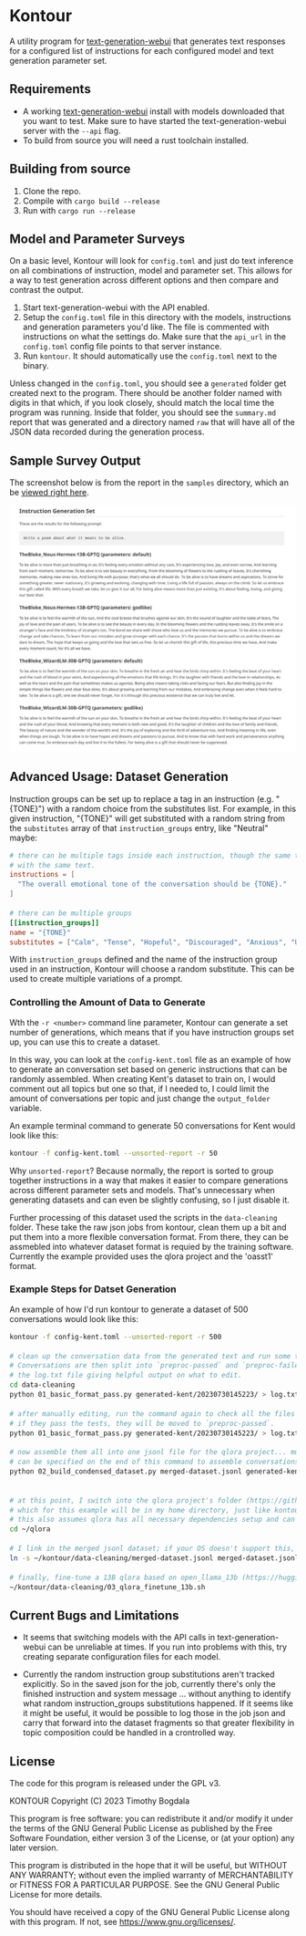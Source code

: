 # Kontour

A utility program for [text-generation-webui](https://github.com/oobabooga/text-generation-webui)
that generates text responses for a configured list of instructions for each
configured model and text generation parameter set.

## Requirements

* A working [text-generation-webui](https://github.com/oobabooga/text-generation-webui)
  install with models downloaded that you want to test. Make sure to have started
  the text-generation-webui server with the `--api` flag.
* To build from source you will need a rust toolchain installed.


## Building from source

1) Clone the repo.
2) Compile with `cargo build --release`
3) Run with `cargo run --release`


## Model and Parameter Surveys

On a basic level, Kontour will look for `config.toml` and just do text inference
on all combinations of instruction, model and parameter set. This allows for a way
to test generation across different options and then compare and contrast the output.

1) Start text-generation-webui with the API enabled.
2) Setup the `config.toml` file in this directory with the models, instructions
and generation parameters you'd like. The file is commented with instructions
on what the settings do. Make sure that the `api_url` in the `config.toml` config 
file points to that server instance.
3) Run `kontour`. It should automatically use the `config.toml` next to the binary.

Unless changed in the `config.toml`, you should see a `generated` folder get created 
next to the program. There should be another folder named with digits in that
which, if you look closely, should match the local time the program was running. Inside
that folder, you should see the `summary.md` report that was generated and a directory
named `raw` that will have all of the JSON data recorded during the generation process.


## Sample Survey Output

The screenshot below is from the report in the `samples` directory, which an be 
[viewed right here](/samples/summary.md).

![Screenshot of markdown summary report](/samples/Screenshot_summary_md.jpg?raw=true "Markdown summary report sample")


## Advanced Usage: Dataset Generation

Instruction groups can be set up to replace a tag in an instruction (e.g. "{TONE}") with a random
choice from the substitutes list. For example, in this given instruction, "{TONE}" will get substituted
with a random string from the `substitutes` array of that `instruction_groups` entry, like "Neutral" maybe:

```toml
# there can be multiple tags inside each instruction, though the same tag gets replaced
# with the same text.
instructions = [
  "The overall emotional tone of the conversation should be {TONE}."
]

# there can be multiple groups
[[instruction_groups]]
name = "{TONE}"
substitutes = ["Calm", "Tense", "Hopeful", "Discouraged", "Anxious", "Upbeat", "Neutral", "Motivational", "Sad", "Depressed", "Happy", "Excited", "Loving"]
```

With `instruction_groups` defined and the name of the instruction group used in an instruction,
Kontour will choose a random substitute. This can be used to create multiple variations of a prompt.

### Controlling the Amount of Data to Generate

Wth the `-r <number>` command line parameter, Kontour can generate a set number of generations,
which means that if you have instruction groups set up, you can use this to create a dataset.

In this way, you can look at the `config-kent.toml` file as an example of how to generate an conversation set
based on generic instructions that can be randomly assembled. When creating Kent's dataset
to train on, I would comment out all topics but one so that, if I needed to, I could
limit the amount of conversations per topic and just change the `output_folder` variable.

An example terminal command to generate 50 conversations for Kent would look like this:

```bash
kontour -f config-kent.toml --unsorted-report -r 50
```

Why `unsorted-report`? Because normally, the report is sorted to group together instructions in a way that makes it
easier to compare generations across different parameter sets and models. That's unnecessary when generating
datasets and can even be slightly confusing, so I just disable it.

Further processing of this dataset used the scripts in the `data-cleaning` folder. These take the
raw json jobs from kontour, clean them up a bit and put them into a more flexible conversation
format. From there, they can be assmebled into whatever dataset format is requied by the training software.
Currently the example provided uses the qlora project and the 'oasst1' format. 

### Example Steps for Datset Generation

An example of how I'd run kontour to generate a dataset of 500 conversations would look like this:

```bash
kontour -f config-kent.toml --unsorted-report -r 500

# clean up the conversation data from the generated text and run some tests.
# Conversations are then split into `preproc-passed` and `preproc-failed` with
# the log.txt file giving helpful output on what to edit.
cd data-cleaning
python 01_basic_format_pass.py generated-kent/20230730145223/ > log.txt

# after manually editing, run the command again to check all the files once more.
# if they pass the tests, they will be moved to `preproc-passed`.
python 01_basic_format_pass.py generated-kent/20230730145223/ > log.txt

# now assemble them all into one jsonl file for the qlora project... multiple folders 
# can be specified on the end of this command to assemble conversations split across directories
python 02_build_condensed_dataset.py merged-dataset.jsonl generated-kent/20230730145223/preproc-passed/ 


# at this point, I switch into the qlora project's folder (https://github.com/artidoro/qlora),
# which for this example will be in my home directory, just like kontour (again, just for ease of writing here).
# this also assumes qlora has all necessary dependencies setup and can run it's own scripts fine.
cd ~/qlora

# I link in the merged jsonl dataset; if your OS doesn't support this, just copy the file into the qlora folder instead.
ln -s ~/kontour/data-cleaning/merged-dataset.jsonl merged-dataset.jsonl

# finally, fine-tune a 13B qlora based on open_llama_13b (https://huggingface.co/openlm-research/open_llama_13b)
~/kontour/data-cleaning/03_qlora_finetune_13b.sh
```


## Current Bugs and Limitations

* It seems that switching models with the API calls in text-generation-webui can be unreliable
  at times. If you run into problems with this, try creating separate configuration files for
  each model.

* Currently the random instruction group substitutions aren't tracked explicitly. So in the saved
  json for the job, currently there's only the finished instruction and system message ... without
  anything to identify what random instruction_groups substitutions happened. If it seems
  like it might be useful, it would be possible to log those in the job json and carry that
  forward into the dataset fragments so that greater flexibility in topic composition could
  be handled in a crontrolled way.


## License

The code for this program is released under the GPL v3.

KONTOUR  Copyright (C) 2023  Timothy Bogdala

This program is free software: you can redistribute it and/or modify
it under the terms of the GNU General Public License as published by
the Free Software Foundation, either version 3 of the License, or
(at your option) any later version.

This program is distributed in the hope that it will be useful,
but WITHOUT ANY WARRANTY; without even the implied warranty of
MERCHANTABILITY or FITNESS FOR A PARTICULAR PURPOSE.  See the
GNU General Public License for more details.

You should have received a copy of the GNU General Public License
along with this program.  If not, see <https://www.gnu.org/licenses/>.
